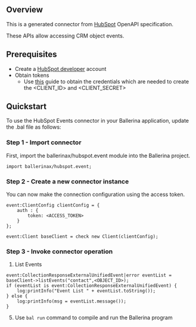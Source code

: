 ## Overview
This is a generated connector from [HubSpot](https://www.hubspot.com/) OpenAPI specification. 

These APIs allow accessing CRM object events.

## Prerequisites
* Create a [HubSpot developer](https://developers.hubspot.com/) account
* Obtain tokens
    - Use [this](https://developers.hubspot.com/docs/api/working-with-oauth4) guide to obtain the credentials which are needed to create the <CLIENT_ID> and <CLIENT_SECRET>

## Quickstart
To use the HubSpot Events connector in your Ballerina application, update the .bal file as follows:
### Step 1 - Import connector
First, import the ballerinax/hubspot.event module into the Ballerina project.
```ballerina
import ballerinax/hubspot.event;
```

### Step 2 - Create a new connector instance
You can now make the connection configuration using the access token.
```ballerina
event:ClientConfig clientConfig = {
    auth : {
        token: <ACCESS_TOKEN>
    }
};

event:Client baseClient = check new Client(clientConfig);
```

### Step 3 - Invoke connector operation

1. List Events

```
event:CollectionResponseExternalUnifiedEvent|error eventList = baseClient->listEvents("contact",<OBJECT_ID>);
if (eventList is event:CollectionResponseExternalUnifiedEvent) {
    log:printInfo("Event List " + eventList.toString());
} else {
    log:printInfo(msg = eventList.message());
}
```

5. Use `bal run` command to compile and run the Ballerina program
